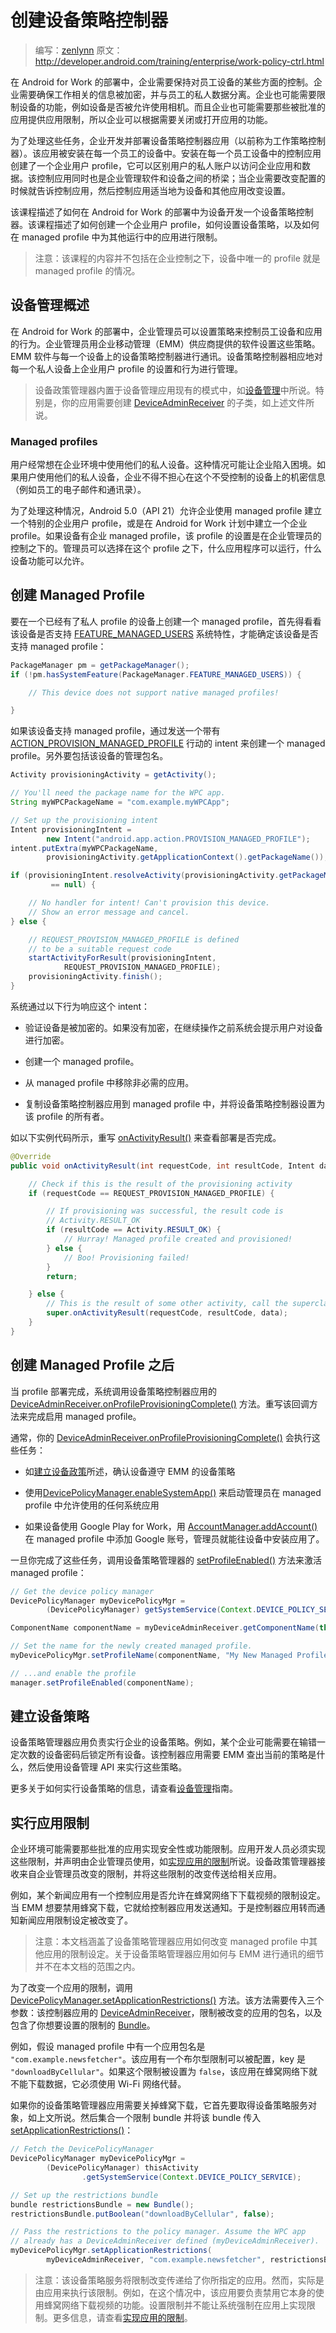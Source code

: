 <!--Building a Device Policy Controller-->
# 创建设备策略控制器

> 编写：[zenlynn](https://github.com/zenlynn) 原文：<http://developer.android.com/training/enterprise/work-policy-ctrl.html>

<!--In an Android for Work deployment, an enterprise needs to maintain control over certain aspects of the employees' devices. The enterprise needs to ensure that work-related information is encrypted and is kept separate from employees' personal data. The enterprise may also need to limit device capabilities, such as whether the device is allowed to use its camera. And the enterprise may require that approved apps provide app restrictions, so the enterprise can turn app capability on or off as needed. -->

在 Android for Work 的部署中，企业需要保持对员工设备的某些方面的控制。企业需要确保工作相关的信息被加密，并与员工的私人数据分离。企业也可能需要限制设备的功能，例如设备是否被允许使用相机。而且企业也可能需要那些被批准的应用提供应用限制，所以企业可以根据需要关闭或打开应用的功能。

<!--To handle these tasks, an enterprise develops and deploys a device policy controller app (previously known as a work policy controller). This app is installed on each employee's device. The controller app installed on each employee's device and creates a work user profile, which accesses enterprise apps and data separately from the user's personal account. The controller app also acts as the bridge between the enterprise's management software and the device; the enterprise tells the controller app when it needs to make configuration changes, and the controller app makes the appropriate settings changes for the device and for other apps. -->

为了处理这些任务，企业开发并部署设备策略控制器应用（以前称为工作策略控制器）。该应用被安装在每一个员工的设备中。安装在每一个员工设备中的控制应用创建了一个企业用户 profile，它可以区别用户的私人账户以访问企业应用和数据。该控制应用同时也是企业管理软件和设备之间的桥梁；当企业需要改变配置的时候就告诉控制应用，然后控制应用适当地为设备和其他应用改变设置。

<!--This lesson describes how to develop a device policy controller app for devices in an Android for Work deployment. The lesson describes how to create a work user profile, how to set device policies, and how to apply restrictions to other apps running on the managed profile. -->

该课程描述了如何在 Android for Work 的部署中为设备开发一个设备策略控制器。该课程描述了如何创建一个企业用户 profile，如何设置设备策略，以及如何在 managed profile 中为其他运行中的应用进行限制。

<!--Note: This lesson does not cover the situation where the only profile on the device is the managed profile, under the enterprise's control. -->

> 注意：该课程的内容并不包括在企业控制之下，设备中唯一的 profile 就是 managed profile 的情况。

<!--Device Administration Overview-->
## 设备管理概述

<!--In an Android for Work deployment, the enterprise administrator can set policies to control the behavior of employees' devices and apps. The enterprise administrator sets these policies with software provided by their Enterprise Mobility Management (EMM) provider. The EMM software communicates with a device policy controller on each device. The device policy controller, in turn, manages the settings and behavior of the work user profile on each individual’s device. -->

在 Android for Work 的部署中，企业管理员可以设置策略来控制员工设备和应用的行为。企业管理员用企业移动管理（EMM）供应商提供的软件设置这些策略。EMM 软件与每一个设备上的设备策略控制器进行通讯。设备策略控制器相应地对每一个私人设备上企业用户 profile 的设置和行为进行管理。

<!--Note: A device policy controller is built on the existing model used for device administration applications, as described in Device Administration. In particular, your app needs to create a subclass of DeviceAdminReceiver, as described in that document. -->

> 设备政策管理器内置于设备管理应用现有的模式中，如[设备管理](http://developer.android.com/guide/topics/admin/device-admin.html)中所说。特别是，你的应用需要创建 [DeviceAdminReceiver](http://developer.android.com/reference/android/app/admin/DeviceAdminReceiver.html) 的子类，如上述文件所说。

<!--Managed profiles-->
### Managed profiles

<!--Users often want to use their personal devices in an enterprise setting. This situation can present enterprises with a dilemma. If the user can use their own device, the enterprise has to worry that confidential information (like employee emails and contacts) are on a device the enterprise does not control. -->

用户经常想在企业环境中使用他们的私人设备。这种情况可能让企业陷入困境。如果用户使用他们的私人设备，企业不得不担心在这个不受控制的设备上的机密信息（例如员工的电子邮件和通讯录）。

<!--To address this situation, Android 5.0 (API level 21) allows enterprises to set up a special work user profile using the Managed Profile API. This user profile is called a managed profile, or a work profile in the Android for Work program. If a device has a managed profile for work, the profile's settings are under the control of the enterprise administrator. The administrator can choose which apps are allowed for that profile, and can control just what device features are available to the profile. -->

为了处理这种情况，Android 5.0（API 21）允许企业使用 managed profile 建立一个特别的企业用户 profile，或是在 Android for Work 计划中建立一个企业 profile。如果设备有企业 managed profile，该 profile 的设置是在企业管理员的控制之下的。管理员可以选择在这个 profile 之下，什么应用程序可以运行，什么设备功能可以允许。

<!--Create a Managed Profile-->
## 创建 Managed Profile

<!--To create a managed profile on a device that already has a personal profile, first check that the device can support a managed profile, by seeing if the device supports the FEATURE_MANAGED_USERS system feature:-->

要在一个已经有了私人 profile 的设备上创建一个 managed profile，首先得看看该设备是否支持 [FEATURE_MANAGED_USERS](http://developer.android.com/reference/android/content/pm/PackageManager.html#FEATURE_MANAGED_USERS) 系统特性，才能确定该设备是否支持 managed profile：


```java
PackageManager pm = getPackageManager();
if (!pm.hasSystemFeature(PackageManager.FEATURE_MANAGED_USERS)) {

    // This device does not support native managed profiles!

}
```

<!--If the device supports managed profiles, create one by sending an intent with an ACTION_PROVISION_MANAGED_PROFILE action. Include the device admin package name as an extra.-->

如果该设备支持 managed profile，通过发送一个带有 [ACTION_PROVISION_MANAGED_PROFILE](http://developer.android.com/reference/android/app/admin/DevicePolicyManager.html#ACTION_PROVISION_MANAGED_PROFILE) 行动的 intent 来创建一个 managed profile。另外要包括该设备的管理包名。

```java
Activity provisioningActivity = getActivity();

// You'll need the package name for the WPC app.
String myWPCPackageName = "com.example.myWPCApp";

// Set up the provisioning intent
Intent provisioningIntent =
        new Intent("android.app.action.PROVISION_MANAGED_PROFILE");
intent.putExtra(myWPCPackageName,
        provisioningActivity.getApplicationContext().getPackageName());

if (provisioningIntent.resolveActivity(provisioningActivity.getPackageManager())
         == null) {

    // No handler for intent! Can't provision this device.
    // Show an error message and cancel.
} else {

    // REQUEST_PROVISION_MANAGED_PROFILE is defined
    // to be a suitable request code
    startActivityForResult(provisioningIntent,
            REQUEST_PROVISION_MANAGED_PROFILE);
    provisioningActivity.finish();
}
```

<!--The system responds to this intent by doing the following:-->

系统通过以下行为响应这个 intent：

<!--Verifies that the device is encrypted. If it is not, the system prompts the user to encrypt the device before proceeding. -->

* 验证设备是被加密的。如果没有加密，在继续操作之前系统会提示用户对设备进行加密。

<!--Creates a managed profile. -->

* 创建一个 managed profile。

<!--Removes non-required applications from the managed profile. -->

* 从 managed profile 中移除非必需的应用。

<!--Copies the device policy controller app into the managed profile and sets it as the profile owner. -->

* 复制设备策略控制器应用到 managed profile 中，并将设备策略控制器设置为该 profile 的所有者。

<!--Override onActivityResult() to see whether the provisioning was successful, as shown in the following example code:-->

如以下实例代码所示，重写 [onActivityResult()](http://developer.android.com/reference/android/app/Activity.html#onActivityResult%28int,%20int,%20android.content.Intent%29) 来查看部署是否完成。

```java
@Override
public void onActivityResult(int requestCode, int resultCode, Intent data) {

    // Check if this is the result of the provisioning activity
    if (requestCode == REQUEST_PROVISION_MANAGED_PROFILE) {

        // If provisioning was successful, the result code is 
        // Activity.RESULT_OK
        if (resultCode == Activity.RESULT_OK) {
            // Hurray! Managed profile created and provisioned!
        } else {
            // Boo! Provisioning failed!
        }
        return;

    } else {
        // This is the result of some other activity, call the superclass
        super.onActivityResult(requestCode, resultCode, data);
    }
}
```

<!--After Creating the Managed Profile-->
## 创建 Managed Profile 之后

<!--When the profile has been provisioned, the system calls the device policy controller app's DeviceAdminReceiver.onProfileProvisioningComplete() method. Override this callback method to finish enabling the managed profile.-->

当 profile 部署完成，系统调用设备策略控制器应用的 [DeviceAdminReceiver.onProfileProvisioningComplete()](http://developer.android.com/reference/android/app/admin/DeviceAdminReceiver.html#onProfileProvisioningComplete%28android.content.Context,%20android.content.Intent%29) 方法。重写该回调方法来完成启用 managed profile。

<!--Typically, your DeviceAdminReceiver.onProfileProvisioningComplete() callback implementation would perform these tasks:-->

通常，你的 [DeviceAdminReceiver.onProfileProvisioningComplete()](http://developer.android.com/reference/android/app/admin/DeviceAdminReceiver.html#onProfileProvisioningComplete%28android.content.Context,%20android.content.Intent%29) 会执行这些任务：

<!--Verify that the device is complying with the EMM's device policies, as described in Set Up Device Policies-->

* 如[建立设备政策](http://developer.android.com/training/enterprise/work-policy-ctrl.html#set_up_policies)所述，确认设备遵守 EMM 的设备策略

<!--Enable any system applications that the administrator chooses to make available within the managed profile, using DevicePolicyManager.enableSystemApp()-->

* 使用[DevicePolicyManager.enableSystemApp()](developer.android.com/reference/android/app/admin/DevicePolicyManager.html#enableSystemApp(android.content.ComponentName,%20android.content.Intent)) 来启动管理员在 managed profile 中允许使用的任何系统应用

<!--If the device uses Google Play for Work, add the Google account to the managed profile with AccountManager.addAccount(), so administrators can install applications to the device -->

* 如果设备使用 Google Play for Work，用 [AccountManager.addAccount()](http://developer.android.com/reference/android/accounts/AccountManager.html#addAccount%28java.lang.String,%20java.lang.String,%20java.lang.String[],%20android.os.Bundle,%20android.app.Activity,%20android.accounts.AccountManagerCallback%3Candroid.os.Bundle%3E,%20android.os.Handler%29) 在 managed profile 中添加 Google 账号，管理员就能往设备中安装应用了。

<!--Once you have completed these tasks, call the device policy manager's setProfileEnabled() method to activate the managed profile:-->

一旦你完成了这些任务，调用设备策略管理器的 [setProfileEnabled()](http://developer.android.com/reference/android/app/admin/DevicePolicyManager.html#setProfileEnabled%28android.content.ComponentName%29) 方法来激活 managed profile：

```java
// Get the device policy manager
DevicePolicyManager myDevicePolicyMgr =
        (DevicePolicyManager) getSystemService(Context.DEVICE_POLICY_SERVICE);

ComponentName componentName = myDeviceAdminReceiver.getComponentName(this);

// Set the name for the newly created managed profile.
myDevicePolicyMgr.setProfileName(componentName, "My New Managed Profile");

// ...and enable the profile
manager.setProfileEnabled(componentName);
```

<!--Set Up Device Policies-->
## 建立设备策略

<!-- The device policy controller app is responsible for applying the enterprise's device policies. For example, a particular enterprise might require that all devices become locked after a certain number of failed attempts to enter the device password. The controller app queries the EMM to find out what the current policies are, then uses the Device Administration API to apply those policies.-->

设备策略管理器应用负责实行企业的设备策略。例如，某个企业可能需要在输错一定次数的设备密码后锁定所有设备。该控制器应用需要 EMM 查出当前的策略是什么，然后使用设备管理 API 来实行这些策略。

<!--For information on how to apply device policies, see the Device Administration guide.-->

更多关于如何实行设备策略的信息，请查看[设备管理](http://developer.android.com/guide/topics/admin/device-admin.html#policies)指南。

<!--Apply App Restrictions-->
## 实行应用限制

<!--Enterprise environments may require that approved apps implement security or feature restrictions. App developers must implement these restrictions and declare them for use by enterprise administrators, as described in Implementing App Restrictions. The device policy controller receives restriction changes from the enterprise administrator, and forwards those restriction changes to the apps.-->

企业环境可能需要那些批准的应用实现安全性或功能限制。应用开发人员必须实现这些限制，并声明由企业管理员使用，如[实现应用的限制](http://developer.android.com/training/enterprise/app-restrictions.html)所说。设备政策管理器接收来自企业管理员改变的限制，并将这些限制的改变传送给相关应用。

<!--For example, a particular news app might have a restriction setting that controls whether the app is allowed to download videos over a cellular network. When the EMM wants to disable cellular downloads, it sends a notification to the controller app. The controller app, in turn, notifies the news app that the restriction setting has changed.-->

例如，某个新闻应用有一个控制应用是否允许在蜂窝网络下下载视频的限制设定。当 EMM 想要禁用蜂窝下载，它就给控制器应用发送通知。于是控制器应用转而通知新闻应用限制设定被改变了。

<!--Note: This document covers how the device policy controller app changes the restriction settings for the other apps on the managed profile. Details on how the device policy controller app communicates with the EMM are out of scope for this document.-->

> 注意：本文档涵盖了设备策略管理器应用如何改变 managed profile 中其他应用的限制设定。关于设备策略管理器应用如何与 EMM 进行通讯的细节并不在本文档的范围之内。

<!--To change an app's restrictions, call the DevicePolicyManager.setApplicationRestrictions() method. This method is passed three parameters: the controller app's DeviceAdminReceiver, the package name of the app whose restrictions are being changed, and a Bundle that contains the restrictions you want to set.-->

为了改变一个应用的限制，调用 [DevicePolicyManager.setApplicationRestrictions()](http://developer.android.com/reference/android/app/admin/DevicePolicyManager.html#setApplicationRestrictions%28android.content.ComponentName,%20java.lang.String,%20android.os.Bundle%29) 方法。该方法需要传入三个参数：该控制器应用的 [DeviceAdminReceiver](http://developer.android.com/reference/android/app/admin/DeviceAdminReceiver.html)，限制被改变的应用的包名，以及包含了你想要设置的限制的 [Bundle](http://developer.android.com/reference/android/os/Bundle.html)。

<!--For example, suppose there's an app on the managed profile with the package name "com.example.newsfetcher". This app has a single boolean restriction that can be configured, with the key "downloadByCellular". If this restriction is set to false, the newsfetcher app is not allowed to download data through a cellular network; it must use a Wi-Fi network instead.-->

例如，假设 managed profile 中有一个应用包名是 `"com.example.newsfetcher"`。该应用有一个布尔型限制可以被配置，key 是 `"downloadByCellular"`。如果这个限制被设置为 `false`，该应用在蜂窝网络下就不能下载数据，它必须使用 Wi-Fi 网络代替。

<!--If your device policy controller app needs to turn off cellular downloads, it would first fetch the device policy service object, as described above. It then assembles a restrictions bundle and passes this bundle to setApplicationRestrictions(): -->

如果你的设备策略管理器应用需要关掉蜂窝下载，它首先要取得设备策略服务对象，如上文所说。然后集合一个限制 bundle 并将该 bundle 传入 [setApplicationRestrictions()](http://developer.android.com/reference/android/app/admin/DevicePolicyManager.html#setApplicationRestrictions%28android.content.ComponentName,%20java.lang.String,%20android.os.Bundle%29)：

```java
// Fetch the DevicePolicyManager
DevicePolicyManager myDevicePolicyMgr =
        (DevicePolicyManager) thisActivity
                .getSystemService(Context.DEVICE_POLICY_SERVICE);

// Set up the restrictions bundle
bundle restrictionsBundle = new Bundle();
restrictionsBundle.putBoolean("downloadByCellular", false);

// Pass the restrictions to the policy manager. Assume the WPC app
// already has a DeviceAdminReceiver defined (myDeviceAdminReceiver).
myDevicePolicyMgr.setApplicationRestrictions(
        myDeviceAdminReceiver, "com.example.newsfetcher", restrictionsBundle);
```

<!--Note: The device policy service conveys the restrictions change to the app you name. However, it is up to that app to actually implement the restriction. For example, in this case, the app would be responsible for disabling its ability to use cellular networks for video downloads. Setting the restriction does not cause the system to enforce this restriction on the app. For more information, see Implementing App Restrictions.-->

> 注意：该设备策略服务将限制改变传递给了你所指定的应用。然而，实际是由应用来执行该限制。例如，在这个情况中，该应用要负责禁用它本身的使用蜂窝网络下载视频的功能。设置限制并不能让系统强制在应用上实现限制。更多信息，请查看[实现应用的限制](http://developer.android.com/training/enterprise/app-restrictions.html)。
